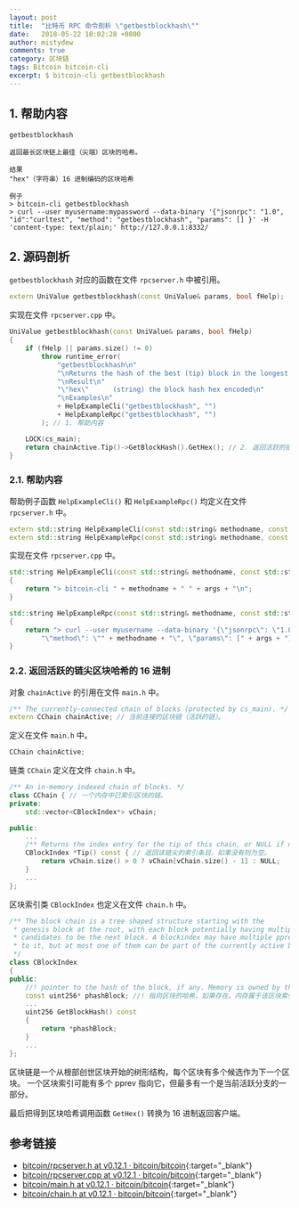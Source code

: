 ```yaml
---
layout: post
title:  "比特币 RPC 命令剖析 \"getbestblockhash\""
date:   2018-05-22 10:02:28 +0800
author: mistydew
comments: true
category: 区块链
tags: Bitcoin bitcoin-cli
excerpt: $ bitcoin-cli getbestblockhash
---
```

## 1. 帮助内容

```shell
getbestblockhash

返回最长区块链上最佳（尖端）区块的哈希。

结果
"hex"（字符串）16 进制编码的区块哈希

例子
> bitcoin-cli getbestblockhash
> curl --user myusername:mypassword --data-binary '{"jsonrpc": "1.0", "id":"curltest", "method": "getbestblockhash", "params": [] }' -H 'content-type: text/plain;' http://127.0.0.1:8332/
```

## 2. 源码剖析

`getbestblockhash` 对应的函数在文件 `rpcserver.h` 中被引用。

```cpp
extern UniValue getbestblockhash(const UniValue& params, bool fHelp);
```

实现在文件 `rpcserver.cpp` 中。

```cpp
UniValue getbestblockhash(const UniValue& params, bool fHelp)
{
    if (fHelp || params.size() != 0)
        throw runtime_error(
            "getbestblockhash\n"
            "\nReturns the hash of the best (tip) block in the longest block chain.\n"
            "\nResult\n"
            "\"hex\"      (string) the block hash hex encoded\n"
            "\nExamples\n"
            + HelpExampleCli("getbestblockhash", "")
            + HelpExampleRpc("getbestblockhash", "")
        ); // 1. 帮助内容

    LOCK(cs_main);
    return chainActive.Tip()->GetBlockHash().GetHex(); // 2. 返回活跃的链尖区块哈希的 16 进制
}
```

### 2.1. 帮助内容

帮助例子函数 `HelpExampleCli()` 和 `HelpExampleRpc()` 均定义在文件 `rpcserver.h` 中。

```cpp
extern std::string HelpExampleCli(const std::string& methodname, const std::string& args);
extern std::string HelpExampleRpc(const std::string& methodname, const std::string& args);
```

实现在文件 `rpcserver.cpp` 中。

```cpp
std::string HelpExampleCli(const std::string& methodname, const std::string& args)
{
    return "> bitcoin-cli " + methodname + " " + args + "\n";
}

std::string HelpExampleRpc(const std::string& methodname, const std::string& args)
{
    return "> curl --user myusername --data-binary '{\"jsonrpc\": \"1.0\", \"id\": \"curltest\", "
        "\"method\": \"" + methodname + "\", \"params\": [" + args + "]}' -H 'content-type: text/plain;' http://127.0.0.1:8332/\n";
}
```

### 2.2. 返回活跃的链尖区块哈希的 16 进制

对象 `chainActive` 的引用在文件 `main.h` 中。

```cpp
/** The currently-connected chain of blocks (protected by cs_main). */
extern CChain chainActive; // 当前连接的区块链（活跃的链）。
```

定义在文件 `main.h` 中。

```cpp
CChain chainActive;
```

链类 `CChain` 定义在文件 `chain.h` 中。

```cpp
/** An in-memory indexed chain of blocks. */
class CChain { // 一个内存中已索引区块的链。
private:
    std::vector<CBlockIndex*> vChain;

public:
    ...
    /** Returns the index entry for the tip of this chain, or NULL if none. */
    CBlockIndex *Tip() const { // 返回该链尖的索引条目，如果没有则为空。
        return vChain.size() > 0 ? vChain[vChain.size() - 1] : NULL;
    }
    ...
};
```

区块索引类 `CBlockIndex` 也定义在文件 `chain.h` 中。

```cpp
/** The block chain is a tree shaped structure starting with the
 * genesis block at the root, with each block potentially having multiple
 * candidates to be the next block. A blockindex may have multiple pprev pointing
 * to it, but at most one of them can be part of the currently active branch.
 */
class CBlockIndex
{
public:
    //! pointer to the hash of the block, if any. Memory is owned by this CBlockIndex
    const uint256* phashBlock; //! 指向区块的哈希，如果存在。内存属于该区块索引
    ...
    uint256 GetBlockHash() const
    {
        return *phashBlock;
    }
    ...
};
```

区块链是一个从根部创世区块开始的树形结构，每个区块有多个候选作为下一个区块。
一个区块索引可能有多个 pprev 指向它，但最多有一个是当前活跃分支的一部分。

最后把得到区块哈希调用函数 `GetHex()` 转换为 16 进制返回客户端。

## 参考链接

* [bitcoin/rpcserver.h at v0.12.1 · bitcoin/bitcoin](https://github.com/bitcoin/bitcoin/blob/v0.12.1/src/rpcserver.h){:target="_blank"}
* [bitcoin/rpcserver.cpp at v0.12.1 · bitcoin/bitcoin](https://github.com/bitcoin/bitcoin/blob/v0.12.1/src/rpcserver.cpp){:target="_blank"}
* [bitcoin/main.h at v0.12.1 · bitcoin/bitcoin](https://github.com/bitcoin/bitcoin/blob/v0.12.1/src/main.h){:target="_blank"}
* [bitcoin/chain.h at v0.12.1 · bitcoin/bitcoin](https://github.com/bitcoin/bitcoin/blob/v0.12.1/src/chain.h){:target="_blank"}
